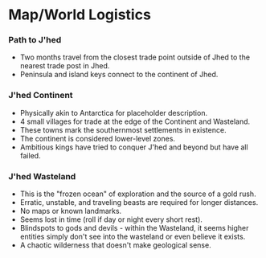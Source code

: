 # Map/World Logistics

### Path to J'hed

- Two months travel from the closest trade point outside of Jhed to the nearest trade post in Jhed.
- Peninsula and island keys connect to the continent of Jhed.

### J'hed Continent

- Physically akin to Antarctica for placeholder description.
- 4 small villages for trade at the edge of the Continent and Wasteland.
- These towns mark the southernmost settlements in existence.
- The continent is considered lower-level zones.
- Ambitious kings have tried to conquer J'hed and beyond but have all failed.

### J'hed Wasteland

- This is the "frozen ocean" of exploration and the source of a gold rush.
- Erratic, unstable, and traveling beasts are required for longer distances.
- No maps or known landmarks.
- Seems lost in time (roll if day or night every short rest).
- Blindspots to gods and devils - within the Wasteland, it seems higher entities simply don't see into the wasteland or even believe it exists.
- A chaotic wilderness that doesn't make geological sense.
